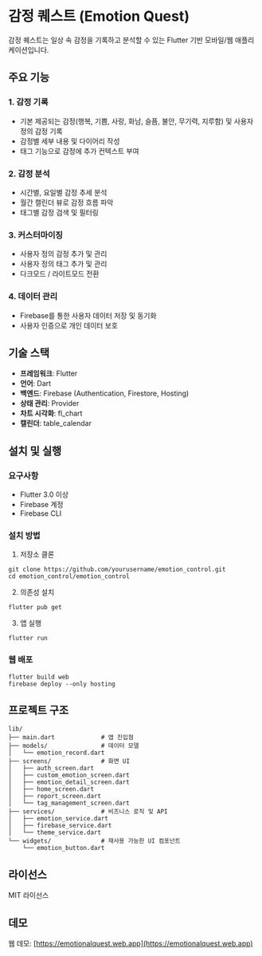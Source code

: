 # 감정 퀘스트 (Emotion Quest)

감정 퀘스트는 일상 속 감정을 기록하고 분석할 수 있는 Flutter 기반 모바일/웹 애플리케이션입니다.

## 주요 기능

### 1. 감정 기록
- 기본 제공되는 감정(행복, 기쁨, 사랑, 화남, 슬픔, 불안, 무기력, 지루함) 및 사용자 정의 감정 기록
- 감정별 세부 내용 및 다이어리 작성
- 태그 기능으로 감정에 추가 컨텍스트 부여

### 2. 감정 분석
- 시간별, 요일별 감정 추세 분석
- 월간 캘린더 뷰로 감정 흐름 파악
- 태그별 감정 검색 및 필터링

### 3. 커스터마이징
- 사용자 정의 감정 추가 및 관리
- 사용자 정의 태그 추가 및 관리
- 다크모드 / 라이트모드 전환

### 4. 데이터 관리
- Firebase를 통한 사용자 데이터 저장 및 동기화
- 사용자 인증으로 개인 데이터 보호

## 기술 스택

- **프레임워크**: Flutter
- **언어**: Dart
- **백엔드**: Firebase (Authentication, Firestore, Hosting)
- **상태 관리**: Provider
- **차트 시각화**: fl_chart
- **캘린더**: table_calendar

## 설치 및 실행

### 요구사항
- Flutter 3.0 이상
- Firebase 계정
- Firebase CLI

### 설치 방법

1. 저장소 클론
```
git clone https://github.com/yourusername/emotion_control.git
cd emotion_control/emotion_control
```

2. 의존성 설치
```
flutter pub get
```

3. 앱 실행
```
flutter run
```

### 웹 배포
```
flutter build web
firebase deploy --only hosting
```

## 프로젝트 구조

```
lib/
├── main.dart             # 앱 진입점
├── models/               # 데이터 모델
│   └── emotion_record.dart
├── screens/              # 화면 UI
│   ├── auth_screen.dart
│   ├── custom_emotion_screen.dart
│   ├── emotion_detail_screen.dart
│   ├── home_screen.dart
│   ├── report_screen.dart
│   └── tag_management_screen.dart
├── services/             # 비즈니스 로직 및 API
│   ├── emotion_service.dart
│   ├── firebase_service.dart
│   └── theme_service.dart
└── widgets/              # 재사용 가능한 UI 컴포넌트
    └── emotion_button.dart
```

## 라이선스

MIT 라이선스

## 데모

웹 데모: [https://emotionalquest.web.app](https://emotionalquest.web.app)
